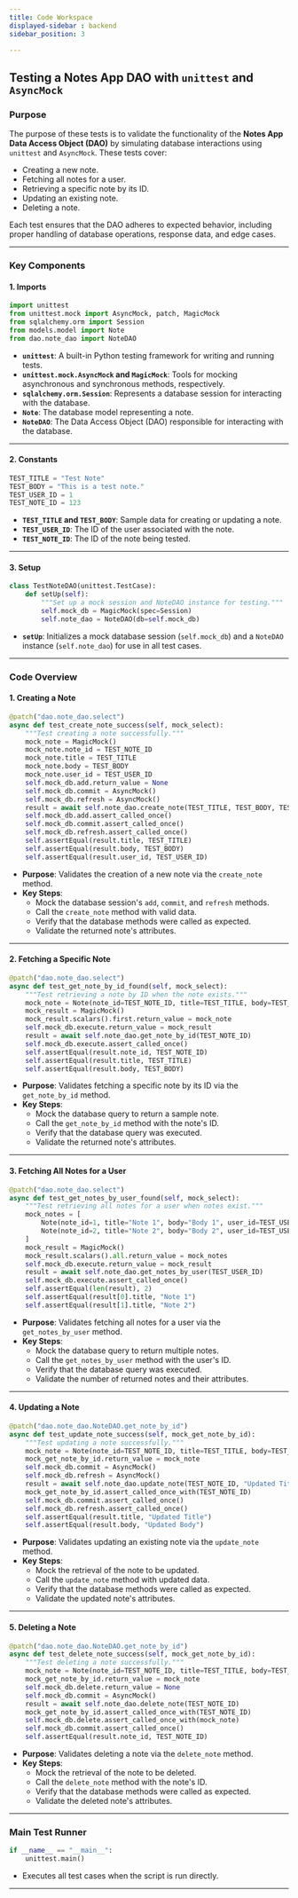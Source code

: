 ```yaml
---
title: Code Workspace
displayed-sidebar : backend
sidebar_position: 3

---
```



## **Testing a Notes App DAO with `unittest` and `AsyncMock`**

### **Purpose**
The purpose of these tests is to validate the functionality of the **Notes App Data Access Object (DAO)** by simulating database interactions using `unittest` and `AsyncMock`. These tests cover:
- Creating a new note.
- Fetching all notes for a user.
- Retrieving a specific note by its ID.
- Updating an existing note.
- Deleting a note.

Each test ensures that the DAO adheres to expected behavior, including proper handling of database operations, response data, and edge cases.

---

### **Key Components**

#### 1. **Imports**
```python
import unittest
from unittest.mock import AsyncMock, patch, MagicMock
from sqlalchemy.orm import Session
from models.model import Note
from dao.note_dao import NoteDAO
```

- **`unittest`**: A built-in Python testing framework for writing and running tests.
- **`unittest.mock.AsyncMock` and `MagicMock`**: Tools for mocking asynchronous and synchronous methods, respectively.
- **`sqlalchemy.orm.Session`**: Represents a database session for interacting with the database.
- **`Note`**: The database model representing a note.
- **`NoteDAO`**: The Data Access Object (DAO) responsible for interacting with the database.

---

#### 2. **Constants**
```python
TEST_TITLE = "Test Note"
TEST_BODY = "This is a test note."
TEST_USER_ID = 1
TEST_NOTE_ID = 123
```

- **`TEST_TITLE` and `TEST_BODY`**: Sample data for creating or updating a note.
- **`TEST_USER_ID`**: The ID of the user associated with the note.
- **`TEST_NOTE_ID`**: The ID of the note being tested.

---

#### 3. **Setup**
```python
class TestNoteDAO(unittest.TestCase):
    def setUp(self):
        """Set up a mock session and NoteDAO instance for testing."""
        self.mock_db = MagicMock(spec=Session)
        self.note_dao = NoteDAO(db=self.mock_db)
```

- **`setUp`**: Initializes a mock database session (`self.mock_db`) and a `NoteDAO` instance (`self.note_dao`) for use in all test cases.

---



### **Code Overview**

#### **1. Creating a Note**
```python
@patch("dao.note_dao.select")
async def test_create_note_success(self, mock_select):
    """Test creating a note successfully."""
    mock_note = MagicMock()
    mock_note.note_id = TEST_NOTE_ID
    mock_note.title = TEST_TITLE
    mock_note.body = TEST_BODY
    mock_note.user_id = TEST_USER_ID
    self.mock_db.add.return_value = None
    self.mock_db.commit = AsyncMock()
    self.mock_db.refresh = AsyncMock()
    result = await self.note_dao.create_note(TEST_TITLE, TEST_BODY, TEST_USER_ID)
    self.mock_db.add.assert_called_once()
    self.mock_db.commit.assert_called_once()
    self.mock_db.refresh.assert_called_once()
    self.assertEqual(result.title, TEST_TITLE)
    self.assertEqual(result.body, TEST_BODY)
    self.assertEqual(result.user_id, TEST_USER_ID)
```

- **Purpose**: Validates the creation of a new note via the `create_note` method.
- **Key Steps**:
  - Mock the database session's `add`, `commit`, and `refresh` methods.
  - Call the `create_note` method with valid data.
  - Verify that the database methods were called as expected.
  - Validate the returned note's attributes.

---

#### **2. Fetching a Specific Note**
```python
@patch("dao.note_dao.select")
async def test_get_note_by_id_found(self, mock_select):
    """Test retrieving a note by ID when the note exists."""
    mock_note = Note(note_id=TEST_NOTE_ID, title=TEST_TITLE, body=TEST_BODY, user_id=TEST_USER_ID)
    mock_result = MagicMock()
    mock_result.scalars().first.return_value = mock_note
    self.mock_db.execute.return_value = mock_result
    result = await self.note_dao.get_note_by_id(TEST_NOTE_ID)
    self.mock_db.execute.assert_called_once()
    self.assertEqual(result.note_id, TEST_NOTE_ID)
    self.assertEqual(result.title, TEST_TITLE)
    self.assertEqual(result.body, TEST_BODY)
```

- **Purpose**: Validates fetching a specific note by its ID via the `get_note_by_id` method.
- **Key Steps**:
  - Mock the database query to return a sample note.
  - Call the `get_note_by_id` method with the note's ID.
  - Verify that the database query was executed.
  - Validate the returned note's attributes.

---

#### **3. Fetching All Notes for a User**
```python
@patch("dao.note_dao.select")
async def test_get_notes_by_user_found(self, mock_select):
    """Test retrieving all notes for a user when notes exist."""
    mock_notes = [
        Note(note_id=1, title="Note 1", body="Body 1", user_id=TEST_USER_ID),
        Note(note_id=2, title="Note 2", body="Body 2", user_id=TEST_USER_ID),
    ]
    mock_result = MagicMock()
    mock_result.scalars().all.return_value = mock_notes
    self.mock_db.execute.return_value = mock_result
    result = await self.note_dao.get_notes_by_user(TEST_USER_ID)
    self.mock_db.execute.assert_called_once()
    self.assertEqual(len(result), 2)
    self.assertEqual(result[0].title, "Note 1")
    self.assertEqual(result[1].title, "Note 2")
```

- **Purpose**: Validates fetching all notes for a user via the `get_notes_by_user` method.
- **Key Steps**:
  - Mock the database query to return multiple notes.
  - Call the `get_notes_by_user` method with the user's ID.
  - Verify that the database query was executed.
  - Validate the number of returned notes and their attributes.

---

#### **4. Updating a Note**
```python
@patch("dao.note_dao.NoteDAO.get_note_by_id")
async def test_update_note_success(self, mock_get_note_by_id):
    """Test updating a note successfully."""
    mock_note = Note(note_id=TEST_NOTE_ID, title=TEST_TITLE, body=TEST_BODY, user_id=TEST_USER_ID)
    mock_get_note_by_id.return_value = mock_note
    self.mock_db.commit = AsyncMock()
    self.mock_db.refresh = AsyncMock()
    result = await self.note_dao.update_note(TEST_NOTE_ID, "Updated Title", "Updated Body")
    mock_get_note_by_id.assert_called_once_with(TEST_NOTE_ID)
    self.mock_db.commit.assert_called_once()
    self.mock_db.refresh.assert_called_once()
    self.assertEqual(result.title, "Updated Title")
    self.assertEqual(result.body, "Updated Body")
```

- **Purpose**: Validates updating an existing note via the `update_note` method.
- **Key Steps**:
  - Mock the retrieval of the note to be updated.
  - Call the `update_note` method with updated data.
  - Verify that the database methods were called as expected.
  - Validate the updated note's attributes.

---

#### **5. Deleting a Note**
```python
@patch("dao.note_dao.NoteDAO.get_note_by_id")
async def test_delete_note_success(self, mock_get_note_by_id):
    """Test deleting a note successfully."""
    mock_note = Note(note_id=TEST_NOTE_ID, title=TEST_TITLE, body=TEST_BODY, user_id=TEST_USER_ID)
    mock_get_note_by_id.return_value = mock_note
    self.mock_db.delete.return_value = None
    self.mock_db.commit = AsyncMock()
    result = await self.note_dao.delete_note(TEST_NOTE_ID)
    mock_get_note_by_id.assert_called_once_with(TEST_NOTE_ID)
    self.mock_db.delete.assert_called_once_with(mock_note)
    self.mock_db.commit.assert_called_once()
    self.assertEqual(result.note_id, TEST_NOTE_ID)
```

- **Purpose**: Validates deleting a note via the `delete_note` method.
- **Key Steps**:
  - Mock the retrieval of the note to be deleted.
  - Call the `delete_note` method with the note's ID.
  - Verify that the database methods were called as expected.
  - Validate the deleted note's attributes.

---

### **Main Test Runner**
```python
if __name__ == "__main__":
    unittest.main()
```

- Executes all test cases when the script is run directly.

---

